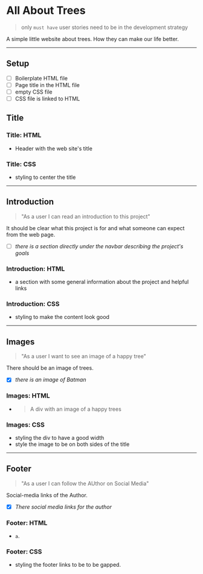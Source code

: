 # All About Trees

> only `must have` user stories need to be in the development strategy

A simple little website about trees. How they can make our life better.

---

## Setup

- [ ] Boilerplate HTML file
- [ ] Page title in the HTML file
- [ ] empty CSS file
- [ ] CSS file is linked to HTML

## Title

### Title: HTML

- Header with the web site's title

### Title: CSS

- styling to center the title

---

## Introduction

> "As a user I can read an introduction to this project"

It should be clear what this project is for and what someone can expect from the
web page.

- [ ] _there is a section directly under the navbar describing the project's
      goals_

### Introduction: HTML

- a section with some general information about the project and helpful links

### Introduction: CSS

- styling to make the content look good

---

## Images

> "As a user I want to see an image of a happy tree"

There should be an image of trees.

- [x] _there is an image of Batman_

### Images: HTML

- > A div with an image of a happy trees

### Images: CSS

- styling the div to have a good width
- style the image to be on both sides of the title

---

## Footer

> "As a user I can follow the AUthor on Social Media"

Social-media links of the Author.

- [x] _There social media links for the author_

### Footer: HTML

- `a`.

### Footer: CSS

- styling the footer links to be to be gapped.
